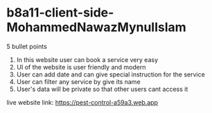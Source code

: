 ﻿# b8a11-client-side-MohammedNawazMynulIslam
5 bullet points
1. In this website user can book a service very easy
2. UI of the website is user friendly and modern
3. User can add date and can give special instruction for the service
4. User can filter any service by give its name
5. User's data will be private so that other users cant access it

live website link: https://pest-control-a59a3.web.app 
